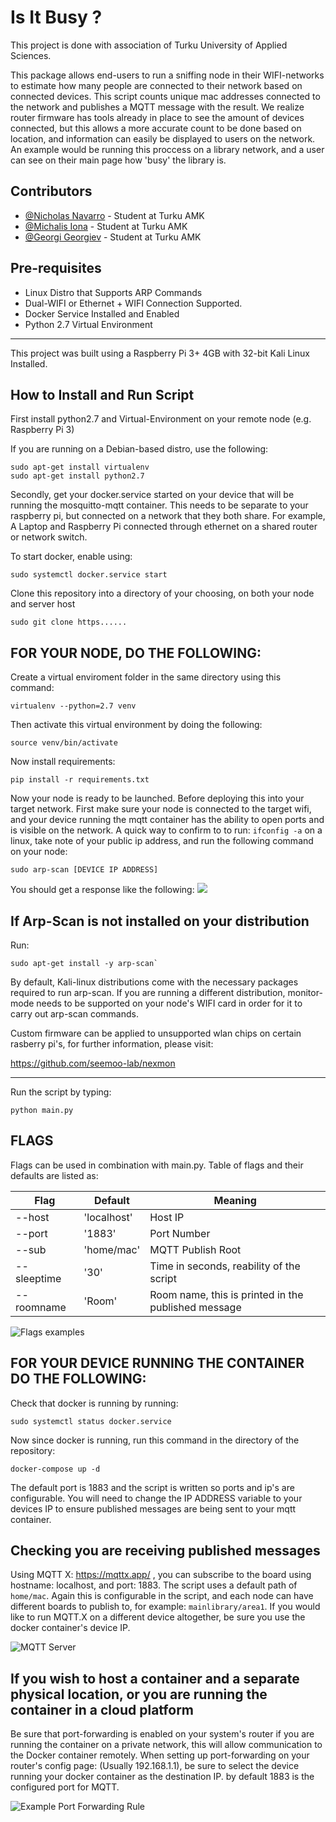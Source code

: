 # Is It Busy ?

  
This project is done with association of Turku University of Applied Sciences. 

This package allows end-users to run a sniffing node in their WIFI-networks to estimate how many people are connected to their network based on connected devices. This script counts unique mac addresses connected to the network and publishes a MQTT message with the result. We realize router firmware has tools already in place to see the amount of devices connected, but this allows a more accurate count to be done based on location, and information can easily be displayed to users on the network. An example would be running this proccess on a library network, and a user can see on their main page how 'busy' the library is. 



## Contributors

- [@Nicholas Navarro](https://www.github.com/nicknav98) - Student at Turku AMK
- [@Michalis Iona](https://www.github.com/MikeByBike) - Student at Turku AMK
- [@Georgi Georgiev](https://www.github.com/GeorgiRG) - Student at Turku AMK

## Pre-requisites 

- Linux Distro that Supports ARP Commands
- Dual-WIFI or Ethernet + WIFI Connection Supported. 
- Docker Service Installed and Enabled
- Python 2.7 Virtual Environment


-------------------------------------------
This project was built using a Raspberry Pi 3+ 4GB with 32-bit Kali Linux Installed. 

## How to Install and Run Script

First install python2.7 and Virtual-Environment on your remote node (e.g. Raspberry Pi 3)

If you are running on a Debian-based distro, use the following:

    sudo apt-get install virtualenv
    sudo apt-get install python2.7

Secondly, get your docker.service started on your device that will be running the mosquitto-mqtt container. This needs to be separate to your raspberry pi, but connected on a network that they both share. For example, A Laptop and Raspberry Pi connected through ethernet on a shared router or network switch. 

To start docker, enable using: 

    sudo systemctl docker.service start

Clone this repository into a directory of your choosing, on both your node and server host

    sudo git clone https......

## FOR YOUR NODE, DO THE FOLLOWING: 

Create a virtual enviroment folder in the same directory using this command:

    virtualenv --python=2.7 venv

Then activate this virtual environment by doing the following:

    source venv/bin/activate

 Now install requirements:

    pip install -r requirements.txt

Now your node is ready to be launched. Before deploying this into your target network. First make sure your node is connected to the target wifi, and your device  running the mqtt container has the ability to open ports and is visible on the network. A quick way to confirm to to run: `ifconfig -a` on a linux, take note of your public ip address, and run the following command on your node: 

    sudo arp-scan [DEVICE IP ADDRESS]

You should get a response like the following: 
![](https://i.ibb.co/B2skj4s/ARP-Scan-Screenshot-3.webp)

## If Arp-Scan is not installed on your distribution

Run: 

    sudo apt-get install -y arp-scan`

By default, Kali-linux distributions come with the necessary packages required to run arp-scan. If you are running a different distribution, monitor-mode needs to be supported on your node's WIFI card in order for it to carry out arp-scan commands. 

Custom firmware can be applied to unsupported wlan chips on certain rasberry pi's, for further information, please visit: 

https://github.com/seemoo-lab/nexmon



--------------

Run the script by typing: 

    python main.py


## FLAGS

Flags can be used in combination with main.py. Table of flags and their defaults are listed as: 

|   Flag          |Default          |  Meaning                                                  |
|   ----------    | -------         | ------                                                    |
|   --host        | 'localhost'     |  Host IP                                                  |
|   --port        | '1883'          |  Port Number                                              |
|   --sub         | 'home/mac'      | MQTT Publish Root                                         |
|   --sleeptime   | '30'            |  Time in seconds, reability of the script                 |
|   --roomname    | 'Room'          |  Room name, this is printed in the published message      |

![Flags examples](https://i.ibb.co/yYRDvSV/Pic2.png)

## FOR YOUR DEVICE RUNNING THE CONTAINER DO THE FOLLOWING: 

Check that docker is running by running: 

    sudo systemctl status docker.service

Now since docker is running, run this command in the directory of the repository: 

    docker-compose up -d 

The default port is 1883 and the script is written so ports and ip's are configurable. You will need to change the IP ADDRESS variable to your devices IP to ensure published messages are being sent to your mqtt container. 

## Checking you are receiving published messages

Using MQTT X: https://mqttx.app/ , you can subscribe to the board using hostname: localhost, and port: 1883. The script uses a default path of `home/mac`. Again this is configurable in the script, and each node can have different boards to publish to, for example: `mainlibrary/area1`. If you would like to run MQTT.X on a different device altogether, be sure you use the docker container's device IP. 

![MQTT Server](https://i.ibb.co/7t5nqTj/Working-Messages.png)


## If you wish to host a container and a separate physical location, or you are running the container in a cloud platform

Be sure that port-forwarding is enabled on your system's router if you are running the container on a private network, this will allow communication to the Docker container remotely. When setting up port-forwarding on your router's config page: (Usually 192.168.1.1), be sure to select the device running your docker container as the destination IP. by default 1883 is the configured port for MQTT. 

![Example Port Forwarding Rule](https://i.ibb.co/9hh5BTv/Port-Forwarding.png)


